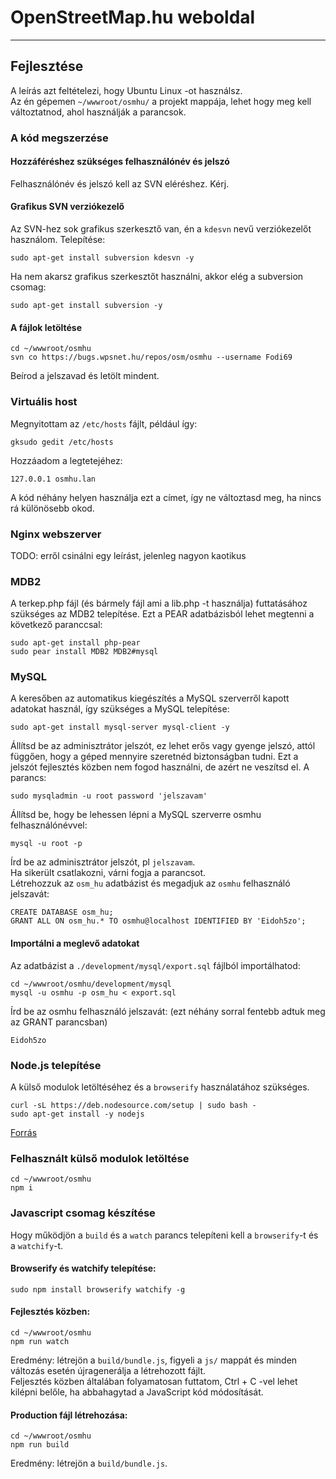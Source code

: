 # OpenStreetMap.hu weboldal
--------------------------
## Fejlesztése
A leírás azt feltételezi, hogy Ubuntu Linux -ot használsz.  
Az én gépemen `~/wwwroot/osmhu/` a projekt mappája, lehet hogy meg kell változtatnod, ahol használják a parancsok.
### A kód megszerzése
#### Hozzáféréshez szükséges felhasználónév és jelszó
Felhasználónév és jelszó kell az SVN eléréshez. Kérj.
#### Grafikus SVN verziókezelő
Az SVN-hez sok grafikus szerkesztő van, én a `kdesvn` nevű verziókezelőt használom. Telepítése:
```
sudo apt-get install subversion kdesvn -y
```
Ha nem akarsz grafikus szerkesztőt használni, akkor elég a subversion csomag:
```
sudo apt-get install subversion -y
```
#### A fájlok letöltése
```
cd ~/wwwroot/osmhu
svn co https://bugs.wpsnet.hu/repos/osm/osmhu --username Fodi69
```
Beírod a jelszavad és letölt mindent.
### Virtuális host
Megnyitottam az `/etc/hosts` fájlt, például így:
```
gksudo gedit /etc/hosts
```
Hozzáadom a legtetejéhez:
```
127.0.0.1 osmhu.lan
```
A kód néhány helyen használja ezt a címet, így ne változtasd meg, ha nincs rá különösebb okod.
### Nginx webszerver
TODO: erről csinálni egy leírást, jelenleg nagyon kaotikus
### MDB2
A terkep.php fájl (és bármely fájl ami a lib.php -t használja) futtatásához szükséges az MDB2 telepítése.
Ezt a PEAR adatbázisból lehet megtenni a következő paranccsal:
```
sudo apt-get install php-pear
sudo pear install MDB2 MDB2#mysql
```
### MySQL
A keresőben az automatikus kiegészítés a MySQL szerverről kapott adatokat használ, így szükséges a MySQL telepítése:
```
sudo apt-get install mysql-server mysql-client -y
```
Állítsd be az adminisztrátor jelszót, ez lehet erős vagy gyenge jelszó, attól függően, hogy a géped mennyire szeretnéd biztonságban tudni. Ezt a jelszót fejlesztés közben nem fogod használni, de azért ne veszítsd el. A parancs:
```
sudo mysqladmin -u root password 'jelszavam'
```
Állítsd be, hogy be lehessen lépni a MySQL szerverre osmhu felhasználónévvel:
```
mysql -u root -p
```
Írd be az adminisztrátor jelszót, pl `jelszavam`.  
Ha sikerült csatlakozni, várni fogja a parancsot.  
Létrehozzuk az `osm_hu` adatbázist és megadjuk az `osmhu` felhasználó jelszavát:
```
CREATE DATABASE osm_hu;
GRANT ALL ON osm_hu.* TO osmhu@localhost IDENTIFIED BY 'Eidoh5zo';
```
#### Importálni a meglevő adatokat
Az adatbázist a `./development/mysql/export.sql` fájlból importálhatod:
```
cd ~/wwwroot/osmhu/development/mysql
mysql -u osmhu -p osm_hu < export.sql
```
Írd be az osmhu felhasználó jelszavát: (ezt néhány sorral fentebb adtuk meg az GRANT parancsban)
```
Eidoh5zo
```
### Node.js telepítése
A külső modulok letöltéséhez és a `browserify` használatához szükséges.
```
curl -sL https://deb.nodesource.com/setup | sudo bash -
sudo apt-get install -y nodejs
```
[Forrás](https://github.com/joyent/node/wiki/Installing-Node.js-via-package-manager#debian-and-ubuntu-based-linux-distributions)
### Felhasznált külső modulok letöltése
```
cd ~/wwwroot/osmhu
npm i
```
### Javascript csomag készítése
Hogy működjön a `build` és a `watch` parancs telepíteni kell a `browserify`-t és a `watchify`-t.
#### Browserify és watchify telepítése:
```
sudo npm install browserify watchify -g
```
#### Fejlesztés közben:
```
cd ~/wwwroot/osmhu
npm run watch
```
Eredmény: létrejön a `build/bundle.js`, figyeli a `js/` mappát és minden változás esetén újragenerálja a létrehozott fájlt.  
Feljesztés közben általában folyamatosan futtatom, Ctrl + C -vel lehet kilépni belőle, ha abbahagytad a JavaScript kód módosítását.
#### Production fájl létrehozása:
```
cd ~/wwwroot/osmhu
npm run build
```
Eredmény: létrejön a `build/bundle.js`.
